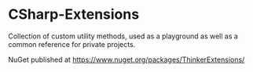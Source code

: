 # CSharp-Extensions
Collection of custom utility methods, used as a playground as well as a common reference for private projects.

NuGet published at https://www.nuget.org/packages/ThinkerExtensions/
